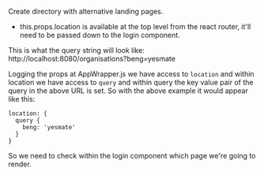Create directory with alternative landing pages.
- this.props.location is available at the top level from the react router, it'll need to be passed down to the login component.

This is what the query string will look like:
http://localhost:8080/organisations?beng=yesmate

Logging the props at AppWrapper.js we have access to `location` and within location we have access to `query` and within query the key value pair of the query in the above URL is set. So with the above example it would appear like this:

```
location: {
  query {
    beng: 'yesmate'
  }
}
```

So we need to check within the login component which page we're going to render.
